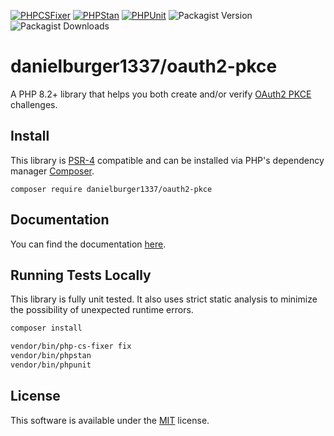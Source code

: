 [![PHPCSFixer](https://github.com/danielburger1337/oauth2-pkce-php/actions/workflows/phpcsfixer.yml/badge.svg)](https://github.com/danielburger1337/oauth2-pkce-php/actions/workflows/phpcsfixer.yml)
[![PHPStan](https://github.com/danielburger1337/oauth2-pkce-php/actions/workflows/phpstan.yml/badge.svg)](https://github.com/danielburger1337/oauth2-pkce-php/actions/workflows/phpstan.yml)
[![PHPUnit](https://github.com/danielburger1337/oauth2-pkce-php/actions/workflows/phpunit.yml/badge.svg)](https://github.com/danielburger1337/oauth2-pkce-php/actions/workflows/phpunit.yml)
![Packagist Version](https://img.shields.io/packagist/v/danielburger1337/oauth2-pkce?link=https%3A%2F%2Fpackagist.org%2Fpackages%2Fdanielburger1337%2Foauth2-pkce)
![Packagist Downloads](https://img.shields.io/packagist/dt/danielburger1337/oauth2-pkce?link=https%3A%2F%2Fpackagist.org%2Fpackages%2Fdanielburger1337%2Foauth2-pkce)

# danielburger1337/oauth2-pkce

A PHP 8.2+ library that helps you both create and/or verify [OAuth2 PKCE](https://datatracker.ietf.org/doc/html/rfc7636) challenges.

## Install

This library is [PSR-4](https://www.php-fig.org/psr/psr-4/) compatible and can be installed via PHP's dependency manager [Composer](https://getcomposer.org).

```shell
composer require danielburger1337/oauth2-pkce
```

## Documentation

You can find the documentation [here](docs/README.md).

## Running Tests Locally

This library is fully unit tested. It also uses strict static analysis to minimize the possibility of unexpected runtime errors.

```sh
composer install

vendor/bin/php-cs-fixer fix
vendor/bin/phpstan
vendor/bin/phpunit
```

## License

This software is available under the [MIT](LICENSE) license.
